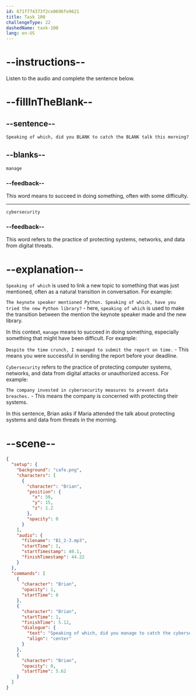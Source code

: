 ```yaml
---
id: 671f774373f2ce0696fe9621
title: Task 100
challengeType: 22
dashedName: task-100
lang: en-US
---
```


<!-- (Audio) Brian: Speaking of which, did you manage to catch the cybersecurity talk this morning? -->

# --instructions--

Listen to the audio and complete the sentence below.

# --fillInTheBlank--

## --sentence--

`Speaking of which, did you BLANK to catch the BLANK talk this morning?`

## --blanks--

`manage`

### --feedback--

This word means to succeed in doing something, often with some difficulty.

---

`cybersecurity`

### --feedback--

This word refers to the practice of protecting systems, networks, and data from digital threats.

# --explanation--

`Speaking of which` is used to link a new topic to something that was just mentioned, often as a natural transition in conversation. For example: 

`The keynote speaker mentioned Python. Speaking of which, have you tried the new Python library?` - here, `speaking of which` is used to make the transition between the mention the keynote speaker made and the new library. 

In this context, `manage` means to succeed in doing something, especially something that might have been difficult. For example: 

`Despite the time crunch, I managed to submit the report on time.` - This means you were successful in sending the report before your deadline. 

`Cybersecurity` refers to the practice of protecting computer systems, networks, and data from digital attacks or unauthorized access. For example: 

`The company invested in cybersecurity measures to prevent data breaches.` - This means the company is concerned with protecting their systems. 

In this sentence, Brian asks if Maria attended the talk about protecting systems and data from threats in the morning.

# --scene--

```json
{
  "setup": {
    "background": "cafe.png",
    "characters": [
      {
        "character": "Brian",
        "position": {
          "x": 50,
          "y": 15,
          "z": 1.2
        },
        "opacity": 0
      }
    ],
    "audio": {
      "filename": "B1_2-3.mp3",
      "startTime": 1,
      "startTimestamp": 40.1,
      "finishTimestamp": 44.22
    }
  },
  "commands": [
    {
      "character": "Brian",
      "opacity": 1,
      "startTime": 0
    },
    {
      "character": "Brian",
      "startTime": 1,
      "finishTime": 5.12,
      "dialogue": {
        "text": "Speaking of which, did you manage to catch the cybersecurity talk this morning?",
        "align": "center"
      }
    },
    {
      "character": "Brian",
      "opacity": 0,
      "startTime": 5.62
    }
  ]
}
```
